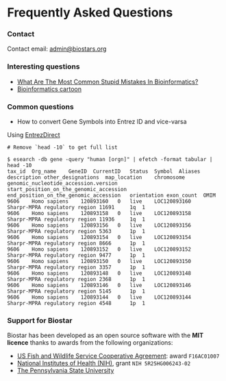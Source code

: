 # Frequently Asked Questions

### Contact

Contact email: [admin@biostars.org](mailto:admin@biostars.org)

### Interesting questions

* [What Are The Most Common Stupid Mistakes In Bioinformatics?](https://www.biostars.org/p/7126/)
* [Bioinformatics cartoon](https://www.biostars.org/p/16049/)

### Common questions

* How to convert Gene Symbols into Entrez ID and vice-varsa

Using [EntrezDirect](http://bit.ly/entrez-direct) 

```
# Remove `head -10` to get full list

$ esearch -db gene -query "human [orgn]" | efetch -format tabular | head -10
tax_id	Org_name	GeneID	CurrentID	Status	Symbol	Aliases	description	other_designations	map_location	chromosome	genomic_nucleotide_accession.version	start_position_on_the_genomic_accession	end_position_on_the_genomic_accession	orientation	exon_count	OMIM
9606	Homo sapiens	120893160	0	live	LOC120893160		Sharpr-MPRA regulatory region 11691		1q	1
9606	Homo sapiens	120893158	0	live	LOC120893158		Sharpr-MPRA regulatory region 11936		1q	1
9606	Homo sapiens	120893156	0	live	LOC120893156		Sharpr-MPRA regulatory region 5363		1p	1
9606	Homo sapiens	120893154	0	live	LOC120893154		Sharpr-MPRA regulatory region 8666		1p	1
9606	Homo sapiens	120893152	0	live	LOC120893152		Sharpr-MPRA regulatory region 9477		1p	1
9606	Homo sapiens	120893150	0	live	LOC120893150		Sharpr-MPRA regulatory region 3357		1p	1
9606	Homo sapiens	120893148	0	live	LOC120893148		Sharpr-MPRA regulatory region 2368		1p	1
9606	Homo sapiens	120893146	0	live	LOC120893146		Sharpr-MPRA regulatory region 5145		1p	1
9606	Homo sapiens	120893144	0	live	LOC120893144		Sharpr-MPRA regulatory region 4548		1p	1

```

### Support for Biostar

Biostar has been developed as an open source software with the **MIT licence** thanks to awards from the following
organizations:

* [US Fish and Wildlife Service Cooperative Agreement](https://www.fws.gov/grants/atc.html): award `F16AC01007`
* [National Institutes of Health (NIH)](http://www.nih.gov/), grant `NIH 5R25HG006243-02`
* [The Pennsylvania State University](http://www.psu.edu/)
